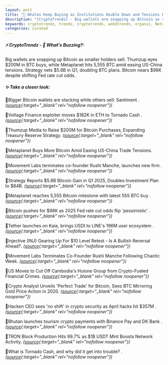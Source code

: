 ```yaml
---
layout: post
title: "🌇 Whales Keep Buying as Institutions Double Down and Tensions Ease Bitcoin News"
description: "[CryptoTrendz] - Big wallets are snapping up Bitcoin as smaller holders sell. Thumzup eyes $200M in BTC buys, while Metaplanet hits 5,555 BTC amid easing US-China tensions. Strategy nets $5.8B in Q1, doubling BTC plans. Bitcoin nears $98K despite shifting Fed rate cut odds."
keywords: cryptotrendz, trendz, cryptotrends, web3trends, organic, Network, ETH, Analyst, Binance, crypto, USDt, CEO, Bitcoin, BTC
categories: curated
---
```


##### ⚡ CryptoTrendz - 📌 *What's Buzzing?:*

Big wallets are snapping up Bitcoin as smaller holders sell. Thumzup eyes $200M in BTC buys, while Metaplanet hits 5,555 BTC amid easing US-China tensions. Strategy nets $5.8B in Q1, doubling BTC plans. Bitcoin nears $98K despite shifting Fed rate cut odds.

##### ✨ *Take a closer look:*


🔹Bigger Bitcoin wallets are stacking while others sell: Santiment . *([source](https://s.avyag.com/e77k){:target="_blank" rel="nofollow noopener"})*

🔹Voltage Finance exploiter moves $182K in ETH to Tornado Cash . *([source](https://s.avyag.com/cwop){:target="_blank" rel="nofollow noopener"})*

🔹Thumzup Media to Raise $200M for Bitcoin Purchases, Expanding Treasury Reserve Strategy. *([source](https://s.avyag.com/vnl8){:target="_blank" rel="nofollow noopener"})*

🔹Metaplanet Buys More Bitcoin Amid Easing US-China Trade Tensions. *([source](https://s.avyag.com/i7v8){:target="_blank" rel="nofollow noopener"})*

🔹Movement Labs terminates co-founder Rushi Manche, launches new firm . *([source](https://s.avyag.com/bx8x){:target="_blank" rel="nofollow noopener"})*

🔹Strategy Reports $5.8B Bitcoin Gain in Q1 2025, Doubles Investment Plan to $84B. *([source](https://s.avyag.com/zint){:target="_blank" rel="nofollow noopener"})*

🔹Metaplanet reaches 5,555 Bitcoin milestone with latest 555 BTC buy . *([source](https://s.avyag.com/b538){:target="_blank" rel="nofollow noopener"})*

🔹Bitcoin pushes for $98K as 2025 Fed rate cut odds flip 'pessimistic' . *([source](https://s.avyag.com/czp6){:target="_blank" rel="nofollow noopener"})*

🔹Tether launches on Kaia, brings USDt to LINE's 196M user ecosystem . *([source](https://s.avyag.com/sy8b){:target="_blank" rel="nofollow noopener"})*

🔹Injective (INJ) Gearing Up For $10 Level Retest - Is A Bullish Reversal Ahead?. *([source](https://s.avyag.com/djg8){:target="_blank" rel="nofollow noopener"})*

🔹Movement Labs Terminates Co-Founder Rushi Manche Following Chaotic Week. *([source](https://s.avyag.com/92vz){:target="_blank" rel="nofollow noopener"})*

🔹US Moves to Cut Off Cambodia's Huione Group from Crypto-Fueled Financial Crimes. *([source](https://s.avyag.com/5jsw){:target="_blank" rel="nofollow noopener"})*

🔹Crypto Analyst Unveils 'Perfect Trade' for Bitcoin, Sees BTC Mirroring Gold Price Action in 2020. *([source](https://s.avyag.com/oysa){:target="_blank" rel="nofollow noopener"})*

🔹Hacken CEO sees 'no shift' in crypto security as April hacks hit $357M . *([source](https://s.avyag.com/accd){:target="_blank" rel="nofollow noopener"})*

🔹Bhutan launches tourism crypto payments with Binance Pay and DK Bank . *([source](https://s.avyag.com/xqw1){:target="_blank" rel="nofollow noopener"})*

🔹TRON Block Production Hits 99.7% as $1B USDT Mint Boosts Network Activity. *([source](https://s.avyag.com/ied7){:target="_blank" rel="nofollow noopener"})*

🔹What is Tornado Cash, and why did it get into trouble? . *([source](https://s.avyag.com/e9cw){:target="_blank" rel="nofollow noopener"})*

